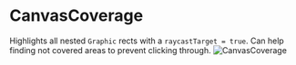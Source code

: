 # CanvasCoverage

Highlights all nested `Graphic` rects with a `raycastTarget = true`.
Can help finding not covered areas to prevent clicking through.
![CanvasCoverage](https://user-images.githubusercontent.com/25208150/162335543-86826de6-d3f9-4eea-988d-e27830f73e30.gif)
